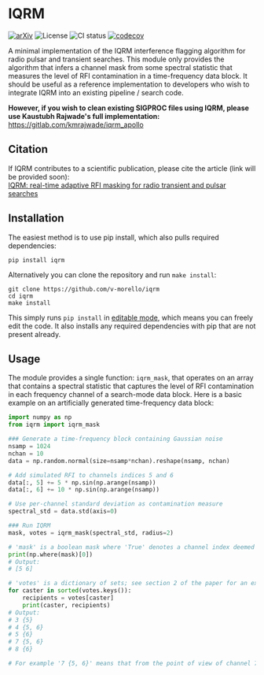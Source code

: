 # IQRM

[![arXiv](http://img.shields.io/badge/astro.ph-2108.12434-B31B1B.svg)](https://arxiv.org/abs/2108.12434)   ![License](https://img.shields.io/badge/License-MIT-green.svg)   ![CI status](https://github.com/v-morello/iqrm/actions/workflows/CI.yml/badge.svg?branch=master)   [![codecov](https://codecov.io/gh/v-morello/iqrm/branch/master/graph/badge.svg)](https://codecov.io/gh/v-morello/iqrm)

A minimal implementation of the IQRM interference flagging algorithm for radio pulsar and transient searches. This module only provides the algorithm that infers a channel mask from some spectral statistic that measures the level of RFI contamination in a time-frequency data block. It should be useful as a reference implementation to developers who wish to integrate IQRM into an existing pipeline / search code.

**However, if you wish to clean existing SIGPROC files using IQRM, please use Kaustubh Rajwade's full implementation:**  
https://gitlab.com/kmrajwade/iqrm_apollo


## Citation

If IQRM contributes to a scientific publication, please cite the article (link will be provided soon):  
[IQRM: real-time adaptive RFI masking for radio transient and pulsar searches](https://arxiv.org/abs/2108.12434)

## Installation

The easiest method is to use pip install, which also pulls required dependencies:
```
pip install iqrm
```

Alternatively you can clone the repository and run `make install`:
```
git clone https://github.com/v-morello/iqrm
cd iqrm
make install
```

This simply runs `pip install` in [editable mode](https://pip.pypa.io/en/latest/cli/pip_install/#editable-installs), which means you can freely edit the code. It also installs any required dependencies with pip that are not present already.

## Usage

The module provides a single function: `iqrm_mask`, that operates on an array that contains a spectral statistic that captures the level of RFI contamination in each frequency channel of a search-mode data block. Here is a basic example on an artificially generated time-frequency data block:


```python
import numpy as np
from iqrm import iqrm_mask

### Generate a time-frequency block containing Gaussian noise
nsamp = 1024
nchan = 10
data = np.random.normal(size=nsamp*nchan).reshape(nsamp, nchan)

# Add simulated RFI to channels indices 5 and 6
data[:, 5] += 5 * np.sin(np.arange(nsamp))
data[:, 6] += 10 * np.sin(np.arange(nsamp))

# Use per-channel standard deviation as contamination measure
spectral_std = data.std(axis=0)

### Run IQRM
mask, votes = iqrm_mask(spectral_std, radius=2)

# 'mask' is a boolean mask where 'True' denotes a channel index deemed to be contaminated
print(np.where(mask)[0])
# Output:
# [5 6]

# 'votes' is a dictionary of sets; see section 2 of the paper for an explanation of the 'voting' system
for caster in sorted(votes.keys()):
    recipients = votes[caster]
    print(caster, recipients)
# Output:
# 3 {5}
# 4 {5, 6}
# 5 {6}
# 7 {5, 6}
# 8 {6}

# For example '7 {5, 6}' means that from the point of view of channel 7, channels 5 and 6 have an abnormally high level of RFI contamination.
```

